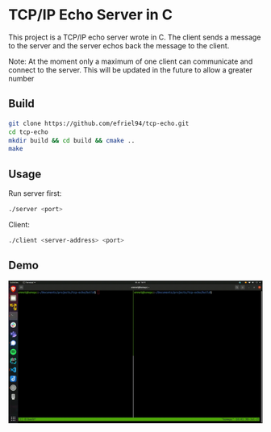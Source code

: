 # TCP/IP Echo Server in C

This project is a TCP/IP echo server wrote in C. The client sends a message to the server and the server echos back the message to the client.

Note: At the moment only a maximum of one client can communicate and connect to the server. This will be updated in the future to allow a greater number

## Build

```bash
git clone https://github.com/efriel94/tcp-echo.git
cd tcp-echo
mkdir build && cd build && cmake ..
make
```

## Usage

Run server first:
```bash
./server <port>
```

Client:
```bash
./client <server-address> <port>
```

## Demo 
![screen-gif](./tcp_echo.gif)